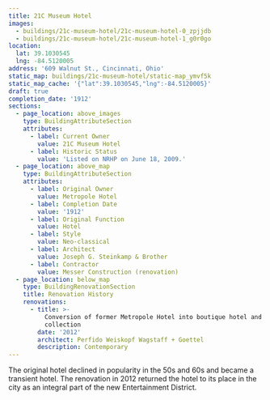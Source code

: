 ```yaml
---
title: 21C Museum Hotel
images:
  - buildings/21c-museum-hotel/21c-museum-hotel-0_zpjjdb
  - buildings/21c-museum-hotel/21c-museum-hotel-1_g0r0go
location:
  lat: 39.1030545
  lng: -84.5120005
address: '609 Walnut St., Cincinnati, Ohio'
static_map: buildings/21c-museum-hotel/static-map_ymvf5k
static_map_cache: '{"lat":39.1030545,"lng":-84.5120005}'
draft: true
completion_date: '1912'
sections:
  - page_location: above_images
    type: BuildingAttributeSection
    attributes:
      - label: Current Owner
        value: 21C Museum Hotel
      - label: Historic Status
        value: 'Listed on NRHP on June 18, 2009.'
  - page_location: above_map
    type: BuildingAttributeSection
    attributes:
      - label: Original Owner
        value: Metropole Hotel
      - label: Completion Date
        value: '1912'
      - label: Original Function
        value: Hotel
      - label: Style
        value: Neo-classical
      - label: Architect
        value: Joseph G. Steinkamp & Brother
      - label: Contractor
        value: Messer Construction (renovation)
  - page_location: below_map
    type: BuildingRenovationSection
    title: Renovation History
    renovations:
      - title: >-
          Conversion of former Metropole Hotel into boutique hotel and art
          collection
        date: '2012'
        architect: Perfido Weiskopf Wagstaff + Goettel
        description: Contemporary
---
```


The original hotel declined in popularity in the 50s and 60s and became a transient hotel. The renovation in 2012 returned the hotel to its place in the city as an integral part of the new Entertainment District.
